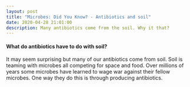 ```yaml
---
layout: post
title: "Microbes: Did You Know? - Antibiotics and soil"
date: 2020-04-28 21:01:00
description: Many antibiotics come from the soil. Why it that?
---
```


#### What do antibiotics have to do with soil?

It may seem surprising but many of our antibiotics come from soil. Soil is teaming with microbes all competing for space and food. Over millions of years some microbes have learned to wage war against their fellow microbes. One way they do this is through producing antibiotics. 